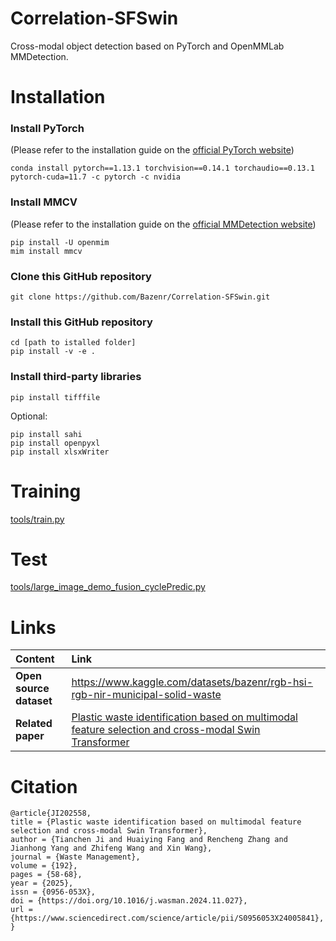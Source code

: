 # Correlation-SFSwin
Cross-modal object detection based on PyTorch and OpenMMLab MMDetection.

# Installation
### Install PyTorch

(Please refer to the installation guide on the [official PyTorch website](https://pytorch.org/get-started/locally/))
```
conda install pytorch==1.13.1 torchvision==0.14.1 torchaudio==0.13.1 pytorch-cuda=11.7 -c pytorch -c nvidia
```
### Install MMCV
(Please refer to the installation guide on the [official MMDetection website](https://mmdetection.readthedocs.io/en/latest/get_started.html))
```
pip install -U openmim
mim install mmcv
```
### Clone this GitHub repository
```
git clone https://github.com/Bazenr/Correlation-SFSwin.git
```
### Install this GitHub repository
```
cd [path to istalled folder]
pip install -v -e .
```
### Install third-party libraries
```
pip install tifffile
```
Optional:
```
pip install sahi
pip install openpyxl
pip install xlsxWriter
```

# Training
[tools/train.py](https://github.com/Bazenr/Correlation-SFSwin/blob/master/tools/train.py)

# Test
[tools/large_image_demo_fusion_cyclePredic.py](https://github.com/Bazenr/Correlation-SFSwin/blob/master/tools/large_image_demo_fusion_cyclePredict.py)

# Links
|**Content**|**Link**|
|:--------|:-------------|
|**Open source dataset**|https://www.kaggle.com/datasets/bazenr/rgb-hsi-rgb-nir-municipal-solid-waste|
|**Related paper**|[Plastic waste identification based on multimodal feature selection and cross-modal Swin Transformer](https://doi.org/10.1016/j.wasman.2024.11.027)|

# Citation
```
@article{JI202558,
title = {Plastic waste identification based on multimodal feature selection and cross-modal Swin Transformer},
author = {Tianchen Ji and Huaiying Fang and Rencheng Zhang and Jianhong Yang and Zhifeng Wang and Xin Wang},
journal = {Waste Management},
volume = {192},
pages = {58-68},
year = {2025},
issn = {0956-053X},
doi = {https://doi.org/10.1016/j.wasman.2024.11.027},
url = {https://www.sciencedirect.com/science/article/pii/S0956053X24005841},
}
```
